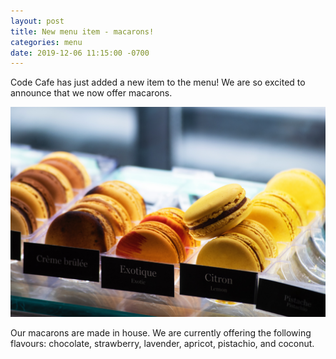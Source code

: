 ```yaml
---
layout: post
title: New menu item - macarons!
categories: menu
date: 2019-12-06 11:15:00 -0700
---
```


Code Cafe has just added a new item to the menu!  We are so excited to announce that we now offer macarons. 

<img src="/images/jael-vallee-macarons-unsplash.jpg" alt="macaron display" class="blog-img">

Our macarons are made in house. We are currently offering the following flavours: chocolate, strawberry, lavender, apricot, pistachio, and coconut. 
